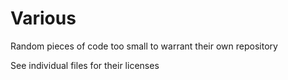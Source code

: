 Various
=======
Random pieces of code too small to warrant their own repository

See individual files for their licenses
